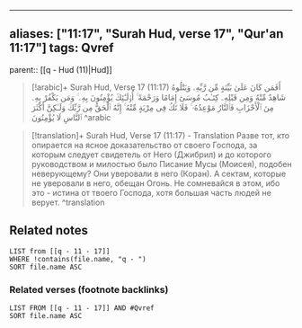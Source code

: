 
---
aliases: ["11:17", "Surah Hud, verse 17", "Qur'an 11:17"]
tags: Qvref
---

parent:: [[q - Hud (11)|Hud]]

> [!arabic]+ Surah Hud, Verse 17 (11:17)
> <span class="quran-arabic">أَفَمَن كَانَ عَلَىٰ بَيِّنَةٍ مِّن رَّبِّهِۦ وَيَتْلُوهُ شَاهِدٌ مِّنْهُ وَمِن قَبْلِهِۦ كِتَـٰبُ مُوسَىٰٓ إِمَامًا وَرَحْمَةً ۚ أُو۟لَـٰٓئِكَ يُؤْمِنُونَ بِهِۦ ۚ وَمَن يَكْفُرْ بِهِۦ مِنَ ٱلْأَحْزَابِ فَٱلنَّارُ مَوْعِدُهُۥ ۚ فَلَا تَكُ فِى مِرْيَةٍ مِّنْهُ ۚ إِنَّهُ ٱلْحَقُّ مِن رَّبِّكَ وَلَـٰكِنَّ أَكْثَرَ ٱلنَّاسِ لَا يُؤْمِنُونَ</span>
^arabic

> [!translation]+ Surah Hud, Verse 17 (11:17) - Translation
> Разве тот, кто опирается на ясное доказательство от своего Господа, за которым следует свидетель от Него (Джибрил) и до которого руководством и милостью было Писание Мусы (Моисея), подобен неверующему? Они уверовали в него (Коран). А сектам, которые не уверовали в него, обещан Огонь. Не сомневайся в этом, ибо это - истина от твоего Господа, хотя большая часть людей не верует.
^translation



## Related notes
```dataview
LIST from [[q - 11 - 17]]
WHERE !contains(file.name, "q - ")
SORT file.name ASC
```

### Related verses (footnote backlinks)
```dataview
LIST FROM [[q - 11 - 17]] AND #Qvref
SORT file.name ASC
```

